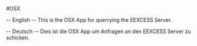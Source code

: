 #OSX

-- English --
This is the OSX App for querrying the EEXCESS Server.

-- Deutsch --
Dies ist die OSX App um Anfragen an den EEXCESS Server zu schicken.
